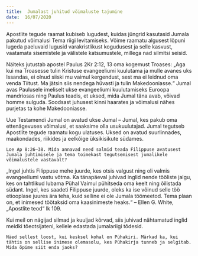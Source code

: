 ```yaml
---
title:  Jumalast juhitud võimaluste tajumine
date:  16/07/2020
---
```


Apostlite tegude raamat kubiseb lugudest, kuidas jüngrid kasutasid Jumala pakutud võimalusi Tema riigi levitamiseks. Võime raamatu algusest lõpuni lugeda paeluvaid lugusid varakristlikust kogudusest ja selle kasvust, vaatamata sisemistele ja välistele katsumustele, millega nad silmitsi seisid.

Näiteks jutustab apostel Paulus 2Kr 2:12, 13 oma kogemust Troases: „Aga kui ma Troasesse tulin Kristuse evangeeliumi kuulutama ja mulle avanes uks Issandas, ei olnud siiski mu vaimul kergendust, sest ma ei leidnud oma venda Tiitust. Ma jätsin siis nendega hüvasti ja tulin Makedooniasse.“ Jumal avas Paulusele imeliselt ukse evangeeliumi kuulutamiseks Euroopa mandriosas ning Paulus teadis, et uksed, mida Jumal täna avab, võivad homme sulguda. Soodsast juhusest kinni haarates ja võimalusi nähes purjetas ta kohe Makedooniasse.

Uue Testamendi Jumal on avatud ukse Jumal – Jumal, kes pakub oma ettenägevuses võimalusi, et saaksime olla usukuulutajad. Jumal tegutseb Apostlite tegude raamatu kogu ulatuses. Uksed on avatud suurlinnades, maakondades, riikides ja eelkõige üksikisikute südames.

`Loe Ap 8:26–38. Mida annavad need salmid teada Filippuse avatusest Jumala juhtimisele ja tema toimekast tegutsemisest jumalikele võimalustele vastavalt?`

„Ingel juhtis Filippuse mehe juurde, kes otsis valgust ning oli valmis evangeeliumi vastu võtma. Ka tänapäeval juhivad inglid nende tööliste jalgu, kes on tahtlikud lubama Pühal Vaimul pühitseda oma keelt ning õilistada südant. Ingel, kes saadeti Filippuse juurde, oleks ka ise võinud selle töö etiooplase juures ära teha, kuid selline ei ole Jumala töömeetod. Tema plaan on, et inimesed töötaksid oma kaasinimeste heaks.“ – Ellen G. White, „Apostlite teod“ lk 109.

Kui meil on nägijad silmad ja kuuljad kõrvad, siis juhivad nähtamatud inglid meidki tõeotsijateni, kellele edastada jumalariigi tõdesid.

`Näed sellest loost, kui kesksel kohal on Pühakiri. Märkad ka, kui tähtis on sellise inimese olemasolu, kes Pühakirja tunneb ja selgitab. Mida õpime siit enda jaoks?`